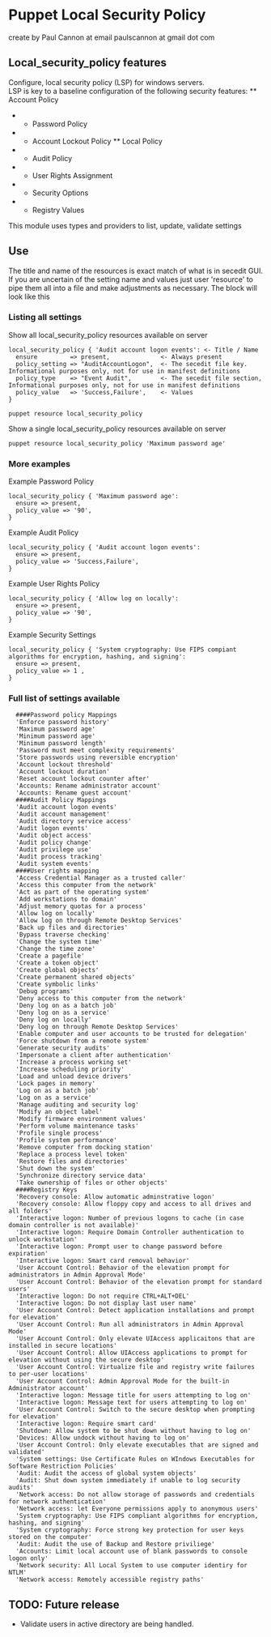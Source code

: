 # Puppet Local Security Policy 

create by Paul Cannon at email paulscannon at gmail dot com 

## Local_security_policy features
Configure, local security policy (LSP) for windows servers.  
LSP is key to a baseline configuration of the following security features:
** Account Policy
*  * Password Policy
*  * Account Lockout Policy
** Local Policy
*  * Audit Policy
*  * User Rights Assignment
*  * Security Options
*  * Registry Values


This module uses types and providers to list, update, validate settings

## Use
The title and name of the resources is exact match of what is in secedit GUI.  If you are uncertain of the setting name and values just user 'resource' to pipe them all into a file and make adjustments as necessary.
The block will look like this



### Listing all settings
Show all local_security_policy resources available on server
```
local_security_policy { 'Audit account logon events': <- Title / Name
  ensure         => present,              <- Always present
  policy_setting => "AuditAccountLogon",  <- The secedit file key. Informational purposes only, not for use in manifest definitions
  policy_type    => "Event Audit",        <- The secedit file section, Informational purposes only, not for use in manifest definitions
  policy_value   => 'Success,Failure',    <- Values
}
```
```
puppet resource local_security_policy
```
Show a single local_security_policy resources available on server
```
puppet resource local_security_policy 'Maximum password age'
```

### More examples
Example Password Policy
```
local_security_policy { 'Maximum password age':
  ensure => present,
  policy_value => '90',
}
```

Example Audit Policy
```
local_security_policy { 'Audit account logon events':
  ensure => present,
  policy_value => 'Success,Failure',
}
```

Example User Rights Policy
```
local_security_policy { 'Allow log on locally':
  ensure => present,
  policy_value => '90',
}
```
Example Security Settings
```
local_security_policy { 'System cryptography: Use FIPS compiant algorithms for encryption, hashing, and signing':
  ensure => present,
  policy_value => 1 ,
}
```

### Full list of settings available
	  ####Password policy Mappings
      'Enforce password history' 
      'Maximum password age' 
      'Minimum password age' 
      'Minimum password length' 
      'Password must meet complexity requirements' 
      'Store passwords using reversible encryption'
      'Account lockout threshold' 
      'Account lockout duration' 
      'Reset account lockout counter after'
      'Accounts: Rename administrator account'
      'Accounts: Rename guest account'
      ####Audit Policy Mappings
      'Audit account logon events'
      'Audit account management' 
      'Audit directory service access'
      'Audit logon events' 
      'Audit object access' 
      'Audit policy change' 
      'Audit privilege use' 
      'Audit process tracking' 
      'Audit system events' 
      ####User rights mapping
      'Access Credential Manager as a trusted caller' 
      'Access this computer from the network' 
      'Act as part of the operating system' 
      'Add workstations to domain' 
      'Adjust memory quotas for a process' 
      'Allow log on locally' 
      'Allow log on through Remote Desktop Services' 
      'Back up files and directories' 
      'Bypass traverse checking' 
      'Change the system time'
      'Change the time zone' 
      'Create a pagefile' 
      'Create a token object' 
      'Create global objects'
      'Create permanent shared objects'
      'Create symbolic links' 
      'Debug programs' 
      'Deny access to this computer from the network' 
      'Deny log on as a batch job' 
      'Deny log on as a service'
      'Deny log on locally' 
      'Deny log on through Remote Desktop Services'
      'Enable computer and user accounts to be trusted for delegation' 
      'Force shutdown from a remote system' 
      'Generate security audits' 
      'Impersonate a client after authentication'
      'Increase a process working set' 
      'Increase scheduling priority' 
      'Load and unload device drivers' 
      'Lock pages in memory' 
      'Log on as a batch job' 
      'Log on as a service'
      'Manage auditing and security log' 
      'Modify an object label' 
      'Modify firmware environment values'
      'Perform volume maintenance tasks' 
      'Profile single process'
      'Profile system performance'
      'Remove computer from docking station' 
      'Replace a process level token' 
      'Restore files and directories'
      'Shut down the system'
      'Synchronize directory service data'
      'Take ownership of files or other objects' 
      ####Registry Keys
      'Recovery console: Allow automatic adminstrative logon' 
      'Recovery console: Allow floppy copy and access to all drives and all folders'
      'Interactive logon: Number of previous logons to cache (in case domain controller is not available)' 
      'Interactive logon: Require Domain Controller authentication to unlock workstation'
      'Interactive logon: Prompt user to change password before expiration' 
      'Interactive logon: Smart card removal behavior'
      'User Account Control: Behavior of the elevation prompt for administrators in Admin Approval Mode'
      'User Account Control: Behavior of the elevation prompt for standard users' 
      'Interactive logon: Do not require CTRL+ALT+DEL' 
      'Interactive logon: Do not display last user name'
      'User Account Control: Detect application installations and prompt for elevation' 
      'User Account Control: Run all administrators in Admin Approval Mode'
      'User Account Control: Only elevate UIAccess applicaitons that are installed in secure locations' 
      'User Account Control: Allow UIAccess applications to prompt for elevation without using the secure desktop'
      'User Account Control: Virtualize file and registry write failures to per-user locations'
      'User Account Control: Admin Approval Mode for the built-in Administrator account'
      'Interactive logon: Message title for users attempting to log on'
      'Interactive logon: Message text for users attempting to log on' 
      'User Account Control: Switch to the secure desktop when prompting for elevation' 
      'Interactive logon: Require smart card' 
      'Shutdown: Allow system to be shut down without having to log on'
      'Devices: Allow undock without having to log on' 
      'User Account Control: Only elevate executables that are signed and validated'
      'System settings: Use Certificate Rules on WIndows Executables for Software Restriction Policies' 
      'Audit: Audit the access of global system objects'
      'Audit: Shut down system immediately if unable to log security audits' 
      'Network access: Do not allow storage of passwords and credentials for network authentication'
      'Network access: let Everyone permissions apply to anonymous users'
      'System cryptography: Use FIPS compliant algorithms for encryption, hashing, and signing'
      'System cryptography: Force strong key protection for user keys stored on the computer'
      'Audit: Audit the use of Backup and Restore priviliege' 
      'Accounts: Limit local account use of blank passwords to console logon only' 
      'Network security: All Local System to use computer identiry for NTLM'
      'Network access: Remotely accessible registry paths' 
      
      
## TODO: Future release
* Validate users in active directory are being handled.
 